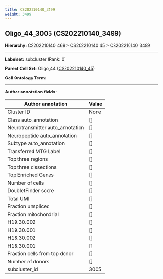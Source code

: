 ```yaml
---
title: CS202210140_3499
weight: 3499
---
```

## Oligo_44_3005 (CS202210140_3499)
<b>Hierarchy: </b>
[CS202210140_469](../CS202210140_469) >
[CS202210140_45](../CS202210140_45) >
[CS202210140_3499](../CS202210140_3499)

---


**Labelset:** subcluster (Rank: 0)

**Parent Cell Set:** Oligo_44 ([CS202210140_45](../CS202210140_45))



**Cell Ontology Term:** 

[MARKER GENES.]: #


---

[TRANSFERRED ANNOTATIONS.]: #


[AUTHOR ANNOTATION FIELDS.]: #


**Author annotation fields:**

| Author annotation | Value |
|-------------------|-------|
|Cluster ID|None|
|Class auto_annotation|[]|
|Neurotransmitter auto_annotation|[]|
|Neuropeptide auto_annotation|[]|
|Subtype auto_annotation|[]|
|Transferred MTG Label|[]|
|Top three regions|[]|
|Top three dissections|[]|
|Top Enriched Genes|[]|
|Number of cells|[]|
|DoubletFinder score|[]|
|Total UMI|[]|
|Fraction unspliced|[]|
|Fraction mitochondrial|[]|
|H19.30.002|[]|
|H19.30.001|[]|
|H18.30.002|[]|
|H18.30.001|[]|
|Fraction cells from top donor|[]|
|Number of donors|[]|
|subcluster_id|3005|
